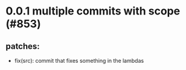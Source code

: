 # 0.0.1 multiple commits with scope (#853)

## patches:
* fix(src): commit that fixes something in the lambdas

